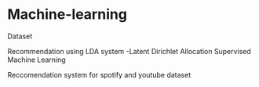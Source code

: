 # Machine-learning



Dataset

Recommendation using LDA system
-Latent Dirichlet Allocation Supervised Machine Learning

Reccomendation system for spotify and youtube dataset
